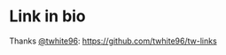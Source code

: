 # Link in bio

Thanks [@twhite96](https://github.com/twhite96): <https://github.com/twhite96/tw-links>
